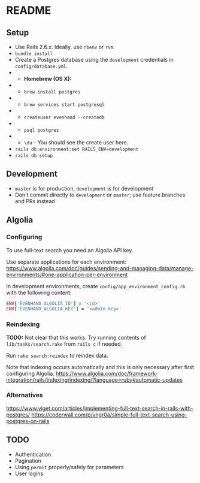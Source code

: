 # README


## Setup
* Use Rails 2.6.x. Ideally, use `rbenv` or `rvm`.
* `bundle install`
* Create a Postgres database using the `development` credentials in `config/database.yml`.
* * **Homebrew (OS X):**
* * `brew install postgres`
* * `brew services start postgresql`
* * `createuser evenhand --createdb`
* * `psql postgres`
* * `\du` - You should see the create user here.
* `rails db:environment:set RAILS_ENV=development`
* `rails db:setup`


## Development
* `master` is for production, `development` is for development
* Don't commit directly to `development` or `master`; use feature branches and PRs instead

## Algolia
### Configuring
To use full-text search you need an Algolia API key.

Use separate applications for each environment: https://www.algolia.com/doc/guides/sending-and-managing-data/manage-environments/#one-application-per-environment

In development environments, create `config/app_environment_config.rb` with the following content:
```ruby
ENV['EVENHAND_ALGOLIA_ID'] = '<id>'
ENV['EVENHAND_ALGOLIA_KEY'] = '<admin key>'
```

### Reindexing
**TODO:** Not clear that this works. Try running contents of `lib/tasks/search.rake` from `rails c` if needed.

Run `rake search:reindex` to reindex data.

Note that indexing occurs automatically and this is only necessary after first configuring Algolia.
https://www.algolia.com/doc/framework-integration/rails/indexing/indexing/?language=ruby#automatic-updates 

### Alternatives
https://www.viget.com/articles/implementing-full-text-search-in-rails-with-postgres/
https://coderwall.com/p/vngr0a/simple-full-text-search-using-postgres-on-rails 

## TODO
* Authentication
* Pagination
* Using `permit` properly/safely for parameters
* User logins